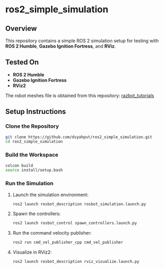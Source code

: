 # ros2_simple_simulation

## Overview

This repository contains a simple ROS 2 simulation setup for testing with **ROS 2 Humble**, **Gazebo Ignition Fortress**, and **RViz**.

## Tested On

- **ROS 2 Humble**
- **Gazebo Ignition Fortress**
- **RViz2**

The robot meshes file is obtained from this repository: [razbot_tutorials](https://github.com/Waterfox/razbot_tutorials.git)

## Setup Instructions

### Clone the Repository
```bash
git clone https://github.com/dsyahput/ros2_simple_simulation.git
cd ros2_simple_simulation
```

### Build the Workspace
```bash
colcon build
source install/setup.bash
```

### Run the Simulation

1. Launch the simulation environment:
   ```bash
   ros2 launch rosbot_description rosbot_simulation.launch.py
   ```

2. Spawn the controllers:
   ```bash
   ros2 launch rosbot_control spawn_controllers.launch.py
   ```

3. Run the command velocity publisher:
   ```bash
   ros2 run cmd_vel_publisher_cpp cmd_vel_publisher
   ```

4. Visualize in RViz2:
   ```bash
   ros2 launch rosbot_description rviz_visualize.launch.py
   ```